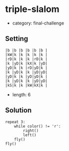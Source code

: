 # triple-slalom
- category: final-challenge

## Setting

```
|b |b |b |b |b |b |
|kW|k |k |k |k |k |
|rD|k |k |k |rD|k |
|k |yD|k |kX|k |yD|
|yD|k |k |rD|yD|k |
|k |yD|k |k |yD|yD|
|yD|k |k |yD|yD|k |
|k |yD|k |k |yD|yD|
|kS|k |k |kW|kX|k |
```

- length: 6

## Solution

```
repeat 3:
    while color() != 'r':
        right()
        left()
    fly()
fly()    
```

